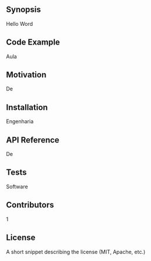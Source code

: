 ## Synopsis

Hello Word

## Code Example

Aula		

## Motivation

De

## Installation

Engenharia 

## API Reference

De 
## Tests

Software 

## Contributors

1

## License

A short snippet describing the license (MIT, Apache, etc.)